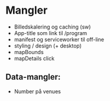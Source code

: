 # Mangler

* Billedskalering og caching (sw)
* App-title som link til /program
* manifest og serviceworker til off-line
* styling / design (+ desktop)
* mapBounds
* mapDetails click

## Data-mangler:

* Number på venues
